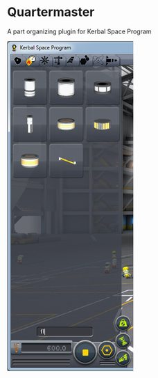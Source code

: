 Quartermaster
=============

A part organizing plugin for Kerbal Space Program

![Screenshot of parts list with Quartermaster search box](https://raw.githubusercontent.com/distantcam/Quartermaster/master/screenshot.png)
